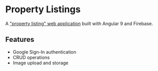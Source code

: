 # Property Listings

A ["property listing" web application](https://property-listings-93040.web.app/) built with Angular 9 and Firebase.

## Features

- Google Sign-In authentication
- CRUD operations
- Image upload and storage

